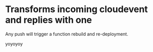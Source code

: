 # Transforms incoming cloudevent and replies with one

Any push will trigger a function rebuild and re-deployment.



yoyoyoy
